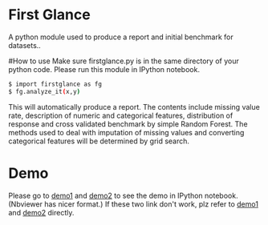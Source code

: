 # First Glance
A python module used to produce a report and initial benchmark for datasets..


#How to use
Make sure firstglance.py is in the same directory of your python code.
Please run this module in IPython notebook.

```bash
$ import firstglance as fg
$ fg.analyze_it(x,y)
```

This will automatically produce a report. The contents include missing value rate, description of numeric and categorical features, distribution of response and cross validated benchmark by simple Random Forest. The methods used to deal with imputation of missing values and converting categorical features will be determined by grid search.

# Demo
Please go to [demo1](http://nbviewer.ipython.org/gist/billycyy/525a67b3d056dce423c9) and [demo2](http://nbviewer.ipython.org/gist/billycyy/172f8ea5cdc734bc0c40) to see the demo in IPython notebook. (Nbviewer has nicer format.)
If these two link don't work, plz refer to [demo1](/demo_first_glance.ipynb) and [demo2](/demo_first_glance_2.ipynb) directly.
